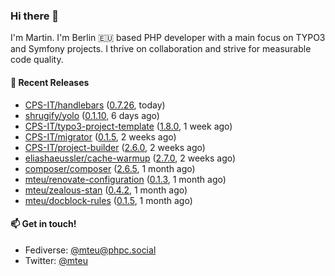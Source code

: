 ### Hi there 👋

I'm Martin. I'm Berlin 🇪🇺 based PHP developer with a main focus on TYPO3 and Symfony projects. I thrive on
collaboration and strive for measurable code quality.

#### 🚀 Recent Releases

- [CPS-IT/handlebars](https://github.com/CPS-IT/handlebars) ([0.7.26](https://github.com/CPS-IT/handlebars/releases/tag/0.7.26), today)
- [shrugify/yolo](https://github.com/shrugify/yolo) ([0.1.10](https://github.com/shrugify/yolo/releases/tag/0.1.10), 6 days ago)
- [CPS-IT/typo3-project-template](https://github.com/CPS-IT/typo3-project-template) ([1.8.0](https://github.com/CPS-IT/typo3-project-template/releases/tag/1.8.0), 1 week ago)
- [CPS-IT/migrator](https://github.com/CPS-IT/migrator) ([0.1.5](https://github.com/CPS-IT/migrator/releases/tag/0.1.5), 2 weeks ago)
- [CPS-IT/project-builder](https://github.com/CPS-IT/project-builder) ([2.6.0](https://github.com/CPS-IT/project-builder/releases/tag/2.6.0), 2 weeks ago)
- [eliashaeussler/cache-warmup](https://github.com/eliashaeussler/cache-warmup) ([2.7.0](https://github.com/eliashaeussler/cache-warmup/releases/tag/2.7.0), 2 weeks ago)
- [composer/composer](https://github.com/composer/composer) ([2.6.5](https://github.com/composer/composer/releases/tag/2.6.5), 1 month ago)
- [mteu/renovate-configuration](https://github.com/mteu/renovate-configuration) ([0.1.3](https://github.com/mteu/renovate-configuration/releases/tag/0.1.3), 1 month ago)
- [mteu/zealous-stan](https://github.com/mteu/zealous-stan) ([0.4.2](https://github.com/mteu/zealous-stan/releases/tag/0.4.2), 1 month ago)
- [mteu/docblock-rules](https://github.com/mteu/docblock-rules) ([0.1.5](https://github.com/mteu/docblock-rules/releases/tag/0.1.5), 1 month ago)

#### 📫 Get in touch!

- Fediverse: [@mteu@phpc.social](https://phpc.social/@mteu)
- Twitter: [@mteu](https://twitter.com/mteu)
